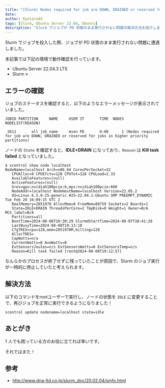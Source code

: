 ```yaml
---
title: "[Slurm] Nodes required for job are DOWN, DRAINED or reserved for jobs in higher priority partitions エラーの解決方法"
date: 
author: Ryotaro49
tags: [Slurm, Ubuntu Server 22.04, Ubuntu]
description: "Slurm でジョブが PD 状態のまま実行されない問題の解決方法を紹介します。ノードの状態が IDLE+DRAIN になっているときの対処方法について解説しています。"
---
```


Slurm でジョブを投入した際、ジョブが PD 状態のまま実行されない問題に遭遇しました。

本記事では下記の環境で動作確認を行っています。

- Ubuntu Server 22.04.3 LTS
- Slurm v

## エラーの確認

ジョブのステータスを確認すると、以下のようなエラーメッセージが表示されていました。

```log:title=squeue&nbsp;の結果
JOBID PARTITION     NAME     USER ST       TIME  NODES NODELIST(REASON)

 2611       all job_name     msen PD       0:00      1 (Nodes required for job are DOWN, DRAINED or reserved for jobs in higher priority partitions)
```

ノードの `State` を確認すると、**IDLE+DRAIN** になっており、`Reason` は **Kill task failed** となっていました。

```log{10,19}:title=localhost&nbsp;のノードの状態を確認
$ scontrol show node localhost
NodeName=localhost Arch=x86_64 CoresPerSocket=32
   CPUAlloc=0 CPUEfctv=128 CPUTot=128 CPULoad=2.33
   AvailableFeatures=(null)
   ActiveFeatures=(null)
   Gres=gpu:nvidiah100pcie:6,mps:nvidiah100pcie:600
   NodeAddr=localhost NodeHostName=localhost Version=22.05.2
   OS=Linux 6.5.0-25-generic #25~22.04.1-Ubuntu SMP PREEMPT_DYNAMIC Tue Feb 20 16:09:15 UTC 2
   RealMemory=2051970 AllocMem=0 FreeMem=88759 Sockets=2 Boards=1
   State=IDLE+DRAIN ThreadsPerCore=2 TmpDisk=0 Weight=1 Owner=N/A MCS_label=N/A
   Partitions=all
   BootTime=2024-08-06T10:30:29 SlurmdStartTime=2024-08-07T10:41:28
   LastBusyTime=2024-08-08T19:13:10
   CfgTRES=cpu=128,mem=2051970M,billing=128
   AllocTRES=
   CapWatts=n/a
   CurrentWatts=0 AveWatts=0
   ExtSensorsJoules=n/s ExtSensorsWatts=0 ExtSensorsTemp=n/s
   Reason=Kill task failed [root@2024-08-08T19:12:57]
```

なんらかのプロセスが終了せずに残っていたことが原因で、Slurm のジョブ実行が一時的に停止していたと考えられます。

## 解決方法

以下のコマンドをrootユーザーで実行し、ノードの状態を `IDLE` に変更することで、再びジョブを正常に実行できるようになりました！

```bash:title=ノードの&nbsp;State&nbsp;を変更するコマンド
scontrol update nodename=localhost state=idle
```
 
## あとがき

1 人でも困っている方のお役に立てれば幸いです。

それではまた！

## 参考
- http://www.dna-ltd.co.jp/slurm_doc/20.02.04/sinfo.html